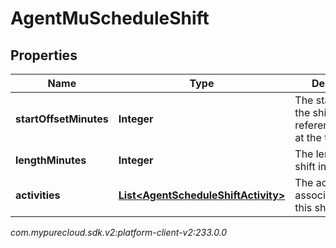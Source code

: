 # AgentMuScheduleShift


## Properties

| Name | Type | Description | Notes |
| ------------ | ------------- | ------------- | ------------- |
| **startOffsetMinutes** | **Integer** | The start offset of the shift, relative to referenceStartDate at the top level |  |
| **lengthMinutes** | **Integer** | The length of the shift in minutes |  |
| **activities** | [**List&lt;AgentScheduleShiftActivity&gt;**](AgentScheduleShiftActivity) | The activities associated with this shift |  |




_com.mypurecloud.sdk.v2:platform-client-v2:233.0.0_
